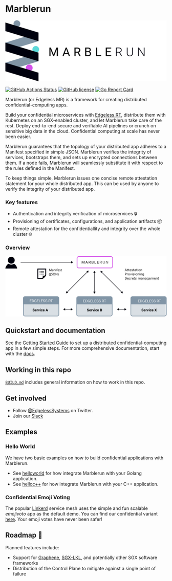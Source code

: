 # Marblerun

![logo](assets/mr_logo.svg)

[![GitHub Actions Status][github-actions-badge]][github-actions]
[![GitHub license][license-badge]](LICENSE)
[![Go Report Card][go-report-card-badge]][go-report-card]


Marblerun (or Edgeless MR) is a framework for creating distributed confidential-computing apps.

Build your confidential microservices with [Edgeless RT][edgelessrt], distribute them with Kubernetes on an SGX-enabled cluster, and let Marblerun take care of the rest. Deploy end-to-end secure and verifiable AI pipelines or crunch on sensitive big data in the cloud. Confidential computing at scale has never been easier.

Marblerun guarantees that the topology of your distributed app adheres to a Manifest specified in simple JSON. Marblerun verifies the integrity of services, bootstraps them, and sets up encrypted connections between them. If a node fails, Marblerun will seamlessly substitute it with respect to the rules defined in the Manifest.

To keep things simple, Marblerun issues one concise remote attestation statement for your whole distributed app. This can be used by anyone to verify the integrity of your distributed app.

### Key features

* Authentication and integrity verification of microservices :lock:
* Provisioning of certificates, configurations, and application artifacts :package:
* Remote attestation for the confidentiallity and integrity over the whole cluster :globe_with_meridians:

### Overview

<img src="assets/overview.svg" alt="overview" width="600"/>

## Quickstart and documentation

See the [Getting Started Guide][getting-started] to set up a distributed confidential-computing app in a few simple steps.
For more comprehensive documentation, start with the [docs][docs].

## Working in this repo

[`BUILD.md`](BUILD.md) includes general information on how to work in this repo.

## Get involved

* Follow [@EdgelessSystems][twitter] on Twitter.
* Join our [Slack][slack]

## Examples

### Hello World

We have two basic examples on how to build confidential applications with Marblerun.

* See [helloworld](samples/helloworld) for how integrate Marblerun with your Golang application.
* See [helloc++](samples/helloc++) for how integrate Marblerun with your C++ application.

### Confidential Emoji Voting

The popular [Linkerd][linkerd] service mesh uses the simple and fun scalable *emojivoto* app as the default demo. You can find our confidential variant [here][emojivoto]. Your emoji votes have never been safer!

## Roadmap :rocket:

Planned features include:

* Support for [Graphene][graphene], [SGX-LKL][sgx-lkl], and potentially other SGX software frameworks
* Distribution of the Control Plane to mitigate against a single point of failure

<!-- refs -->
[docs]: https://marblerun.sh/docs/introduction/
[edgelessrt]: https://github.com/edgelesssys/edgelessrt
[emojivoto]: https://github.com/edgelesssys/emojivoto
[getting-started]: https://marblerun.sh/docs/getting-started/quickstart/
[github-actions]: https://github.com/edgelesssys/marblerun/actions
[github-actions-badge]: https://github.com/edgelesssys/marblerun/workflows/Unit%20Tests/badge.svg
[go-report-card]: https://goreportcard.com/report/github.com/edgelesssys/marblerun
[go-report-card-badge]: https://goreportcard.com/badge/github.com/edgelesssys/marblerun
[graphene]: https://github.com/oscarlab/graphene
[license-badge]: https://img.shields.io/github/license/edgelesssys/marblerun
[linkerd]: https://linkerd.io
[sgx-lkl]: https://github.com/lsds/sgx-lkl
[slack]: https://join.slack.com/t/confidentialcloud/shared_invite/zt-ix8nzzr6-vVNb6IM76Ab8z9a_5NMJnQ
[twitter]: https://twitter.com/EdgelessSystems

